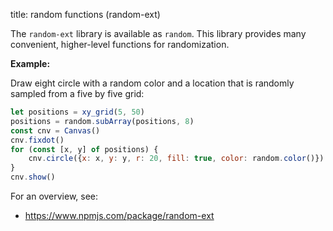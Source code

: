 title: random functions (random-ext)


The `random-ext` library is available as `random`. This library provides many convenient, higher-level functions for randomization.

__Example:__

Draw eight circle with a random color and a location that is randomly sampled from a five by five grid:

```js
let positions = xy_grid(5, 50)
positions = random.subArray(positions, 8)
const cnv = Canvas()
cnv.fixdot()
for (const [x, y] of positions) {
    cnv.circle({x: x, y: y, r: 20, fill: true, color: random.color()})
}
cnv.show()
```

For an overview, see:

- <https://www.npmjs.com/package/random-ext>
